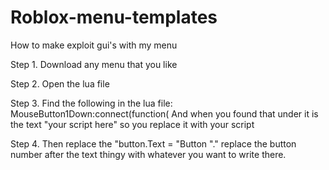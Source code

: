 # Roblox-menu-templates

How to make exploit gui's with my menu

Step 1. Download any menu that you like

Step 2. Open the lua file

Step 3. Find the following in the lua file: MouseButton1Down:connect(function( And when you found that under it is the text "your script here" so you replace it with your script

Step 4. Then replace the "button<number>.Text = "Button <number>"." replace the button number after the text thingy with whatever you want to write there.
